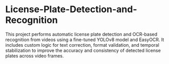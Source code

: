 # License-Plate-Detection-and-Recognition
This project performs automatic license plate detection and OCR-based recognition from videos using a fine-tuned YOLOv8 model and EasyOCR. It includes custom logic for text correction, format validation, and temporal stabilization to improve the accuracy and consistency of detected license plates across video frames.
